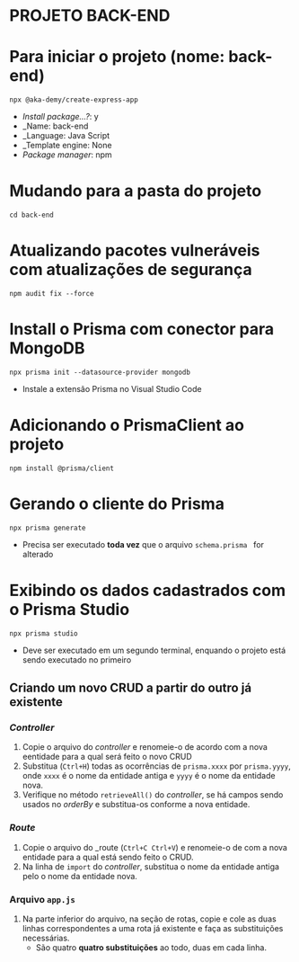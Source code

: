 PROJETO BACK-END
=======================

# Para iniciar o projeto (nome: back-end)

`npx @aka-demy/create-express-app`
* _Install package...?_: y
* _Name: back-end
* _Language: Java Script
* _Template engine: None
* _Package manager_: npm

# Mudando para a pasta do projeto 
`cd back-end`

# Atualizando pacotes vulneráveis com atualizações de segurança
`npm audit fix --force`

# Install o Prisma com conector para MongoDB
`npx prisma init --datasource-provider mongodb`
* Instale a extensão Prisma no Visual Studio Code

# Adicionando o PrismaClient ao projeto
`npm install @prisma/client`

# Gerando o cliente do Prisma
`npx prisma generate`
* Precisa ser executado **toda vez** que o arquivo `schema.prisma ` for alterado

# Exibindo os dados cadastrados com o Prisma Studio
`npx prisma studio`
* Deve ser executado em um segundo terminal, enquando o projeto está sendo executado no primeiro

## Criando um novo CRUD a partir do outro já existente

### _Controller_
1. Copie o arquivo do _controller_ e renomeie-o de acordo com a nova eentidade para a qual será feito o novo CRUD
2. Substitua (`Ctrl+H`) todas as ocorrências de `prisma.xxxx` por `prisma.yyyy`, onde `xxxx` é o nome da entidade antiga e `yyyy` é o nome da entidade nova.
3. Verifique no método `retrieveAll()` do _controller_, se há campos sendo usados no _orderBy_ e substitua-os conforme a nova entidade.

### _Route_
1. Copie o arquivo do _route (`Ctrl+C Ctrl+V`) e renomeie-o de com a nova entidade para a qual está sendo feito o CRUD.
2. Na linha de `import` do _controller_, substitua o nome da entidade antiga pelo o nome da entidade nova.

### Arquivo `app.js`
1. Na parte inferior do arquivo, na seção de rotas, copie e cole as duas linhas correspondentes a uma rota já existente e faça as substituições necessárias.
    * São quatro **quatro substituições** ao todo, duas em cada linha.

